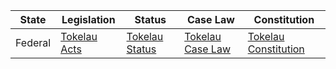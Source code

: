 | State      | Legislation                 | Status                  | Case Law                | Constitution                     |
|------------|------------------------------|-------------------------|-------------------------|---------------------------------|
| Federal    | [Tokelau Acts](https://www.legislation.govt.nz/browse.aspx?body=TEC) | [Tokelau Status](https://www.legislation.govt.nz/browse.aspx?body=STAT) | [Tokelau Case Law](https://www.paclii.org/tk/judgment/) | [Tokelau Constitution](https://www.tokelau.org.nz/site/tokelau/files/Consolidation/Article%203%20-%202009-%20draft.pdf)     |
